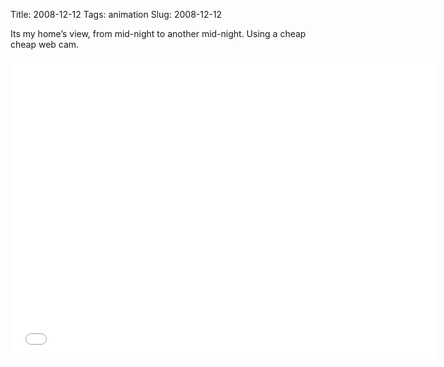 Title: 2008-12-12
Tags: animation
Slug: 2008-12-12

Its my home’s view, from mid-night to another mid-night.
Using a cheap cheap web cam.

<iframe width="680" height="480" src="//www.youtube.com/embed/n5p2lzpYMx8" frameborder="0" allowfullscreen></iframe>